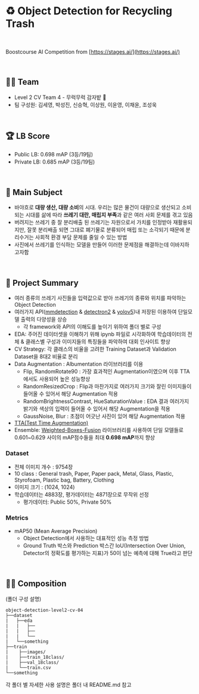 # ♻️ Object Detection for Recycling Trash

</br>

Boostcourse AI Competition from [https://stages.ai/](https://stages.ai/)

</br>

## 👨‍🌾 Team

- Level 2 CV Team 4 - 무럭무럭 감자밭 🥔
- 팀 구성원: 김세영, 박성진, 신승혁, 이상원, 이윤영, 이채윤, 조성욱

</br>

## 🏆 LB Score

- Public LB: 0.698 mAP (3등/19팀)
- Private LB: 0.685 mAP (3등/19팀)

</br>

## 🎈 Main Subject

- 바야흐로 **대량 생산, 대량 소비**의 시대. 우리는 많은 물건이 대량으로 생산되고 소비되는 시대를 삶에 따라 **쓰레기 대란, 매립지 부족**과 같은 여러 사회 문제를 겪고 있음
- 버려지는 쓰레기 중 잘 분리배출 된 쓰레기는 자원으로서 가치를 인정받아 재활용되지만, 잘못 분리배출 되면 그대로 폐기물로 분류되어 매립 또는 소각되기 때문에 분리수거는 사회적 환경 부담 문제를 줄일 수 있는 방법
- 사진에서 쓰레기를 인식하는 모델을 만들어 이러한 문제점을 해결하는데 이바지하고자함

</br>

## 🔑 Project Summary

- 여러 종류의 쓰레기 사진들을 입력값으로 받아 쓰레기의 종류와 위치를 파악하는 Object Detection
- 여러가지 API([mmdetection](https://github.com/open-mmlab/mmdetection) & [detectron2](https://github.com/facebookresearch/detectron2) & [yolov5](https://github.com/ultralytics/yolov5))내 저장된 이용하여 단일모델 출력의 다양성을 상승
    - 각 framework와 API의 이해도를 높이기 위하여 폴더 별로 구성
- EDA: 주어진 데이터셋을 이해하기 위해 ipynb 파일로 시각화하여 학습데이터의 전체 & 클래스별 구성과 이미지들의 특징들을 파악하여 대회 인사이트 향상
- CV Strategy: 각 클래스의 비율을 고려한 Training Dataset과 Validation Dataset을 8대2 비율로 분리
- Data Augmentation : Albumentation 라이브러리를 이용
    - Flip, RandomRotate90 : 가장 효과적인 Augmentation이였으며 이후 TTA에서도 사용되어 높은 성능향상
    - RandomResizedCrop : Flip과 마찬가지로 여러가지 크기와 잘린 이미지들이 들어올 수 있어서 해당 Augmentation 적용
    - RandomBrightnessContrast, HueSaturationValue : EDA 결과 여러가지 밝기와 색상의 입력이 들어올 수 있어서 해당 Augmentation을 적용
    - GaussNoise, Blur : 초점이 어긋난 사진이 있어 해당 Augmentation 적용
- [TTA(Test Time Augmentation)](https://inspaceai.github.io/2019/12/20/Test_Time_Augmentation_Review/)
- Ensemble: [Weighted-Boxes-Fusion](https://github.com/ZFTurbo/Weighted-Boxes-Fusion) 라이브러리를 사용하여 단일 모델들로 0.601~0.629 사이의 mAP점수들을 최대 **0.698 mAP**까지 향상 

### Dataset

- 전체 이미지 개수 : 9754장
- 10 class : General trash, Paper, Paper pack, Metal, Glass, Plastic, Styrofoam, Plastic bag, Battery, Clothing
- 이미지 크기 : (1024, 1024)
- 학습데이터는 4883장, 평가데이터는 4871장으로 무작위 선정
    - 평가데이터: Public 50%, Private 50%

### Metrics

- mAP50 (Mean Average Precision)
    - Object Detection에서 사용하는 대표적인 성능 측정 방법
    - Ground Truth 박스와 Prediction 박스간 IoU(Intersection Over Union, Detector의 정확도를 평가하는 지표)가 50이 넘는 예측에 대해 True라고 판단

</br>

## 💁‍♀️ Composition

(폴더 구성 설명)
```
object-detection-level2-cv-04
├──dataset
|   ├──eda
|   |   ├──
|   |   ├──
|   |   └──
|   └──something   
├──train
|    ├──images/
|    ├──train_18class/
|    ├──val_18class/
|    └──train.csv
└──something
```

각 폴더 별 자세한 사용 설명은 폴더 내 README.md 참고
